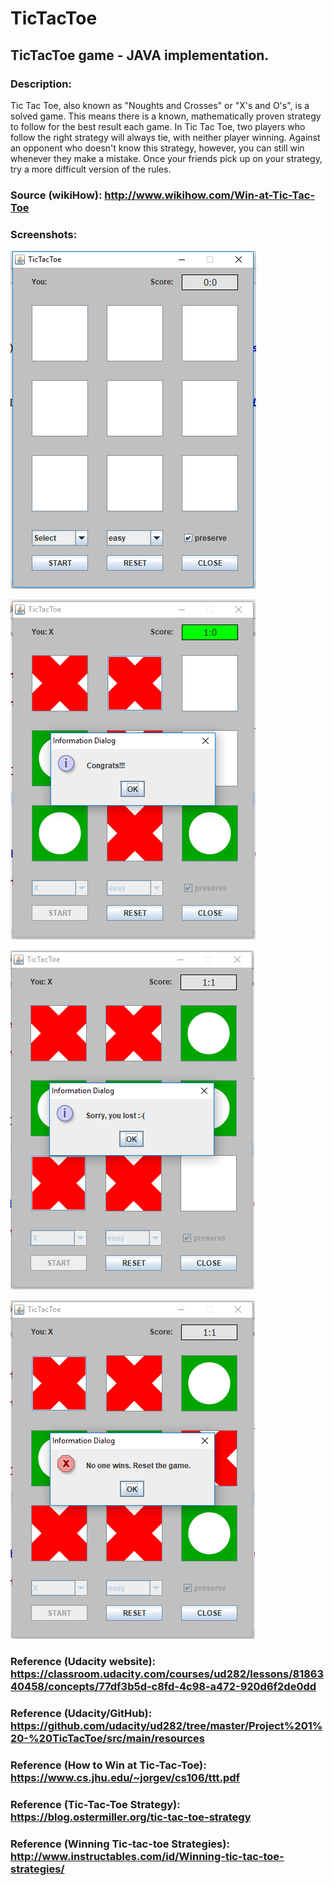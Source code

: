# TicTacToe

## TicTacToe game - JAVA implementation.

### Description:

Tic Tac Toe, also known as "Noughts and Crosses" or "X's and O's", is a solved game. This means there is a known, mathematically proven strategy to follow for the best result each game. In Tic Tac Toe, two players who follow the right strategy will always tie, with neither player winning. Against an opponent who doesn't know this strategy, however, you can still win whenever they make a mistake. Once your friends pick up on your strategy, try a more difficult version of the rules.

### Source (wikiHow): http://www.wikihow.com/Win-at-Tic-Tac-Toe

### Screenshots:

![GUI](https://github.com/ikostan/TicTacToe/blob/master/src/images/screen1.PNG?raw=true "GUI screenshot")

![GUI](https://github.com/ikostan/TicTacToe/blob/master/src/images/screen2.PNG?raw=true "GUI screenshot")

![GUI](https://github.com/ikostan/TicTacToe/blob/master/src/images/screen3.PNG?raw=true "GUI screenshot")

![GUI](https://github.com/ikostan/TicTacToe/blob/master/src/images/screen4.PNG?raw=true "GUI screenshot")


### Reference (Udacity website): https://classroom.udacity.com/courses/ud282/lessons/8186340458/concepts/77df3b5d-c8fd-4c98-a472-920d6f2de0dd
### Reference (Udacity/GitHub): https://github.com/udacity/ud282/tree/master/Project%201%20-%20TicTacToe/src/main/resources
### Reference (How to Win at Tic-Tac-Toe): https://www.cs.jhu.edu/~jorgev/cs106/ttt.pdf
### Reference (Tic-Tac-Toe Strategy): https://blog.ostermiller.org/tic-tac-toe-strategy
### Reference (Winning Tic-tac-toe Strategies): http://www.instructables.com/id/Winning-tic-tac-toe-strategies/

